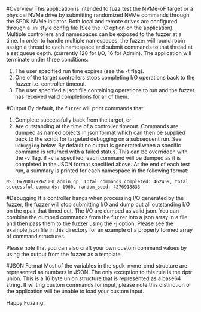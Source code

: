 #Overview
This application is intended to fuzz test the NVMe-oF target or a physical NVMe drive by
submitting randomized NVMe commands through the SPDK NVMe initiator. Both local and remote
drives are configured through a .ini style config file (See the -C option on the application).
Multiple controllers and namespaces can be exposed to the fuzzer at a time. In order to
handle multiple namespaces, the fuzzer will round robin assign a thread to each namespace and
submit commands to that thread at a set queue depth. (currently 128 for I/O, 16 for Admin). The
application will terminate under three conditions:
1. The user specified run time expires (see the -t flag).
2. One of the target controllers stops completing I/O operations back to the fuzzer i.e. controller timeout.
3. The user specified a json file containing operations to run and the fuzzer has received valid completions for all of them.

#Output
By default, the fuzzer will print commands that:
1. Complete successfully back from the target, or
2. Are outstanding at the time of a controller timeout.
Commands are dumped as named objects in json format which can then be supplied back to the
script for targeted debugging on a subsequent run. See `Debugging` below.
By default no output is generated when a specific command is returned with a failed status.
This can be overridden with the -v flag. if -v is specified, each command will be dumped as
it is completed in the JSON format specified above.
At the end of each test run, a summary is printed for each namespace in the following format:

~~~
NS: 0x200079262300 admin qp, Total commands completed: 462459, total successful commands: 1960, random_seed: 4276918833
~~~

#Debugging
If a controller hangs when processing I/O generated by the fuzzer, the fuzzer will stop
submitting I/O and dump out all outstanding I/O on the qpair that timed out. The I/O are
dumped as valid json. You can combine the dumped commands from the fuzzer into a json
array in a file and then pass them to the fuzzer using the -j option. Please see the
example.json file in this directory for an example of a properly formed array of command
structures.

Please note that you can also craft your own custom command values by using the output
from the fuzzer as a template.

#JSON Format
Most of the variables in the spdk_nvme_cmd structure are represented as numbers in JSON.
The only exception to this rule is the dptr union. This is a 16 byte union structure that
is represented as a base64 string. If writing custom commands for input, please note this
distinction or the application will be unable to load your custom input.

Happy Fuzzing!
